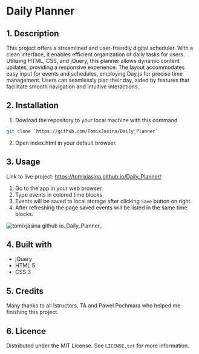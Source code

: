 # Daily Planner

## 1. Description

This project offers a streamlined and user-friendly digital scheduler. With a clean interface, it enables efficient organization of daily tasks for users. Utilizing HTML, CSS, and jQuery, this planner allows dynamic content updates, providing a responsive experience. The layout accommodates easy input for events and schedules, employing Day.js for precise time management. Users can seamlessly plan their day, aided by features that facilitate smooth navigation and intuitive interactions.

## 2. Installation

1. Dowload the repository to your local machine with this command

```sh
git clone `https://github.com/TomixJasina/Daily_Planner`

```
   
2. Open index.html in your default browser.

## 3. Usage

Link to live project: https://tomixjasina.github.io/Daily_Planner/

1. Go to the app in your web browser.
2. Type events in colored time blocks
3. Events will be saved to local storage after clicking `Save` button on right.
4. After refreshing the page saved events will be listed in the same time blocks.

![tomixjasina github io_Daily_Planner_](https://github.com/TomixJasina/Daily_Planner/assets/148002314/7c96c831-bd4a-45a0-90a1-149d33762ef6)



## 4. Built with

 - jQuery
 - HTML 5
 - CSS 3

## 5. Credits 

Many thanks to all Istructors, TA and Pawel Pochmara who helped me finishing this project.

## 6. Licence

Distributed under the MIT License. See ```LICENSE.txt``` for more information.
